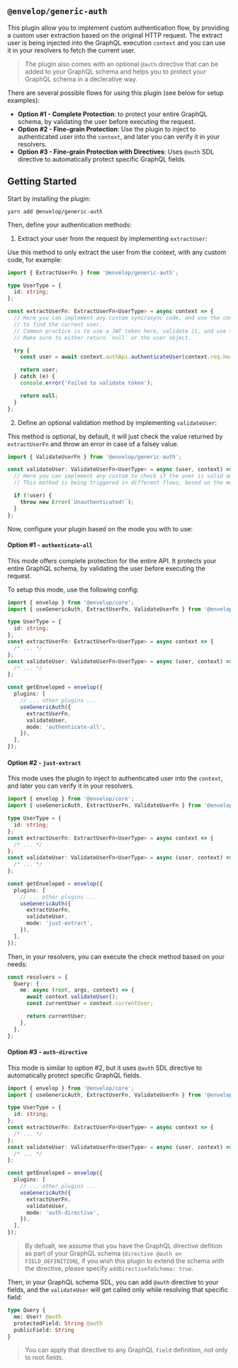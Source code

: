 ## `@envelop/generic-auth`

This plugin allow you to implement custom authentication flow, by providing a custom user extraction based on the original HTTP request. The extract user is being injected into the GraphQL execution `context` and you can use it in your resolvers to fetch the current user.

> The plugin also comes with an optional `@auth` directive that can be added to your GraphQL schema and helps you to protect your GraphQL schema in a declerative way.

There are several possible flows for using this plugin (see below for setup examples):

- **Option #1 - Complete Protection**: to protect your entire GraphQL schema, by validating the user before executing the request.
- **Option #2 - Fine-grain Protection**: Use the plugin to inject to authenticated user into the `context`, and later you can verify it in your resolvers.
- **Option #3 - Fine-grain Protection with Directives**: Uses `@auth` SDL directive to automatically protect specific GraphQL fields.

## Getting Started

Start by installing the plugin:

```
yarn add @envelop/generic-auth
```

Then, define your authentication methods:

1. Extract your user from the request by implementing `extractUser`:

Use this method to only extract the user from the context, with any custom code, for example:

```ts
import { ExtractUserFn } from '@envelop/generic-auth';

type UserType = {
  id: string;
};

const extractUserFn: ExtractUserFn<UserType> = async context => {
  // Here you can implement any custom sync/async code, and use the context built so far in Envelop and the HTTP request
  // to find the current user.
  // Common practice is to use a JWT token here, validate it, and use the payload as-is, or fetch the user from an external services.
  // Make sure to either return `null` or the user object.

  try {
    const user = await context.authApi.authenticateUser(context.req.headers.authorization);

    return user;
  } catch (e) {
    console.error('Failed to validate token');

    return null;
  }
};
```

2. Define an optional validation method by implementing `validateUser`:

This method is optional, by default, it will just check the value returned by `extractUserFn` and throw an error in case of a falsey value.

```ts
import { ValidateUserFn } from '@envelop/generic-auth';

const validateUser: ValidateUserFn<UserType> = async (user, context) => {
  // Here you can implement any custom to check if the user is valid and have access to the server.
  // This method is being triggered in different flows, besed on the mode you chose to implement.

  if (!user) {
    throw new Error(`Unauthenticated!`);
  }
};
```

Now, configure your plugin based on the mode you with to use:

#### Option #1 - `authenticate-all`

This mode offers complete protection for the entire API. It protects your entire GraphQL schema, by validating the user before executing the request.

To setup this mode, use the following config:

```ts
import { envelop } from '@envelop/core';
import { useGenericAuth, ExtractUserFn, ValidateUserFn } from '@envelop/generic-auth';

type UserType = {
  id: string;
};
const extractUserFn: ExtractUserFn<UserType> = async context => {
  /* ... */
};
const validateUser: ValidateUserFn<UserType> = async (user, context) => {
  /* ... */
};

const getEnveloped = envelop({
  plugins: [
    // ... other plugins ...
    useGenericAuth({
      extractUserFn,
      validateUser,
      mode: 'authenticate-all',
    }),
  ],
});
```

#### Option #2 - `just-extract`

This mode uses the plugin to inject to authenticated user into the `context`, and later you can verify it in your resolvers.

```ts
import { envelop } from '@envelop/core';
import { useGenericAuth, ExtractUserFn, ValidateUserFn } from '@envelop/generic-auth';

type UserType = {
  id: string;
};
const extractUserFn: ExtractUserFn<UserType> = async context => {
  /* ... */
};
const validateUser: ValidateUserFn<UserType> = async (user, context) => {
  /* ... */
};

const getEnveloped = envelop({
  plugins: [
    // ... other plugins ...
    useGenericAuth({
      extractUserFn,
      validateUser,
      mode: 'just-extract',
    }),
  ],
});
```

Then, in your resolvers, you can execute the check method based on your needs:

```ts
const resolvers = {
  Query: {
    me: async (root, args, context) => {
      await context.validateUser();
      const currentUser = context.currentUser;

      return currentUser;
    },
  },
};
```

#### Option #3 - `auth-directive`

This mode is similar to option #2, but it uses `@auth` SDL directive to automatically protect specific GraphQL fields.

```ts
import { envelop } from '@envelop/core';
import { useGenericAuth, ExtractUserFn, ValidateUserFn } from '@envelop/generic-auth';

type UserType = {
  id: string;
};
const extractUserFn: ExtractUserFn<UserType> = async context => {
  /* ... */
};
const validateUser: ValidateUserFn<UserType> = async (user, context) => {
  /* ... */
};

const getEnveloped = envelop({
  plugins: [
    // ... other plugins ...
    useGenericAuth({
      extractUserFn,
      validateUser,
      mode: 'auth-directive',
    }),
  ],
});
```

> By defualt, we assume that you have the GraphQL directive defition as part of your GraphQL schema (`directive @auth on FIELD_DEFINITION`), if you wish this plugin to extend the schema with the directive, please specify `addDirectiveToSchema: true`.

Then, in your GraphQL schema SDL, you can add `@auth` directive to your fields, and the `validateUser` will get called only while resolving that specific field:

```graphql
type Query {
  me: User! @auth
  protectedField: String @auth
  publicField: String
}
```

> You can apply that directive to any GraphQL `field` definition, not only to root fields.
